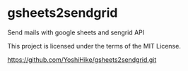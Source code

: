 # gsheets2sendgrid
Send mails with google sheets and sengrid API

This project is licensed under the terms of the MIT License.

 https://github.com/YoshiHike/gsheets2sendgrid.git

